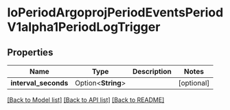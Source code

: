 # IoPeriodArgoprojPeriodEventsPeriodV1alpha1PeriodLogTrigger

## Properties

Name | Type | Description | Notes
------------ | ------------- | ------------- | -------------
**interval_seconds** | Option<**String**> |  | [optional]

[[Back to Model list]](../README.md#documentation-for-models) [[Back to API list]](../README.md#documentation-for-api-endpoints) [[Back to README]](../README.md)


